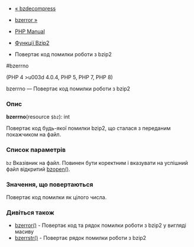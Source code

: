 - [« bzdecompress](function.bzdecompress.md)
- [bzerror »](function.bzerror.md)

- [PHP Manual](index.md)
- [Функції Bzip2](ref.bzip2.md)
- Повертає код помилки роботи з bzip2

#bzerrno

(PHP 4 \>u003d 4.0.4, PHP 5, PHP 7, PHP 8)

bzerrno — Повертає код помилки роботи з bzip2

### Опис

**bzerrno**(resource `$bz`): int

Повертає код будь-якої помилки bzip2, що сталася з переданим покажчиком
на файл.

### Список параметрів

`bz`
Вказівник на файл. Повинен бути коректним і вказувати на успішний файл
відкритий [bzopen()](function.bzopen.md).

### Значення, що повертаються

Повертає код помилки як цілого числа.

### Дивіться також

- [bzerror()](function.bzerror.md) - Повертає код та рядок помилки
роботи з bzip2 у вигляді масиву
- [bzerrstr()](function.bzerrstr.md) - Повертає рядок помилки
роботи з bzip2

